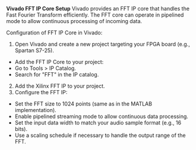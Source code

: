 **Vivado FFT IP Core Setup**
Vivado provides an FFT IP core that handles the Fast Fourier Transform efficiently. The FFT core can operate in pipelined mode to allow continuous processing of incoming data.

Configuration of FFT IP Core in Vivado:
1. Open Vivado and create a new project targeting your FPGA board (e.g., Spartan S7-25).
 - Add the FFT IP Core to your project:
 - Go to Tools > IP Catalog.
 - Search for "FFT" in the IP catalog.
2. Add the Xilinx FFT IP to your project.
3. Configure the FFT IP:
 - Set the FFT size to 1024 points (same as in the MATLAB implementation).
 - Enable pipelined streaming mode to allow continuous data processing.
 - Set the input data width to match your audio sample format (e.g., 16 bits).
 - Use a scaling schedule if necessary to handle the output range of the FFT.
